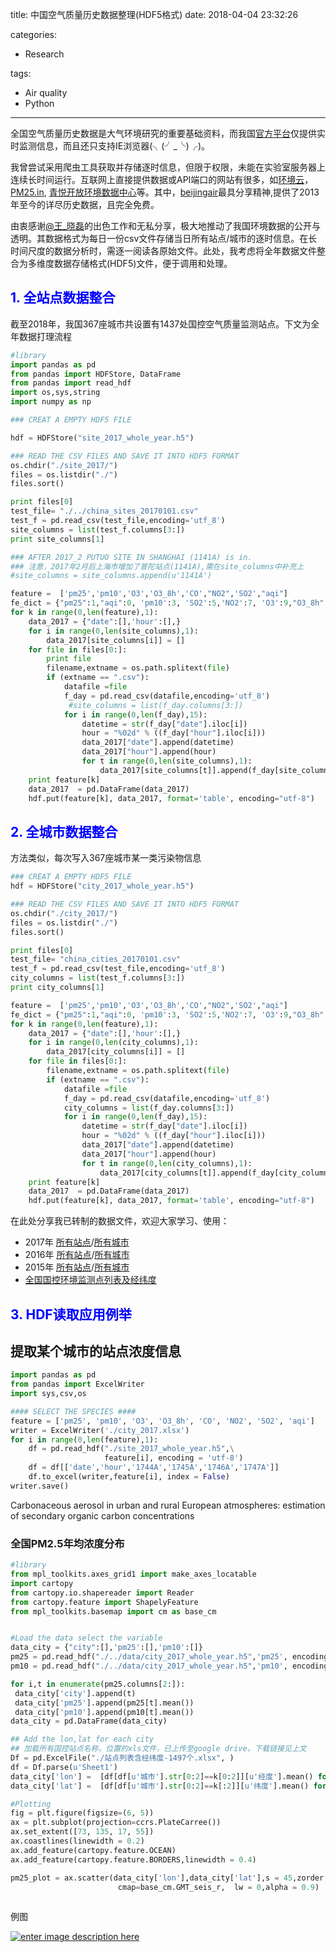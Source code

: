 title: 中国空气质量历史数据整理(HDF5格式)
date: 2018-04-04 23:32:26

categories:

- Research

tags: 

- Air quality
- Python

---

全国空气质量历史数据是大气环境研究的重要基础资料，而我国[官方平台](http://106.37.208.233:20035/)仅提供实时监测信息，而且还只支持IE浏览器(╮(╯_╰)╭)。

我曾尝试采用爬虫工具获取并存储逐时信息，但限于权限，未能在实验室服务器上连续长时间运行。互联网上直接提供数据或API端口的网站有很多，如[环境云](http://www.envicloud.cn/pages/product.html#apis)，[PM25.in](http://pm25.in/), [青悦开放环境数据中心](http://data.epmap.org/)等。其中，[beijingair](http://beijingair.sinaapp.com/)最具分享精神,提供了2013年至今的详尽历史数据，且完全免费。

由衷感谢[@王_晓磊](http://weibo.com/xiaoleiwang)的出色工作和无私分享，极大地推动了我国环境数据的公开与透明。其数据格式为每日一份csv文件存储当日所有站点/城市的逐时信息。在长时间尺度的数据分析时，需逐一阅读各原始文件。此处，我考虑将全年数据文件整合为多维度数据存储格式(HDF5)文件，便于调用和处理。


<!--more-->

## <font color="blue"> 1. 全站点数据整合 </font> 

截至2018年，我国367座城市共设置有1437处国控空气质量监测站点。下文为全年数据打理流程


```python
#library
import pandas as pd
from pandas import HDFStore, DataFrame
from pandas import read_hdf
import os,sys,string
import numpy as np

### CREAT A EMPTY HDF5 FILE

hdf = HDFStore("site_2017_whole_year.h5")

### READ THE CSV FILES AND SAVE IT INTO HDF5 FORMAT
os.chdir("./site_2017/")
files = os.listdir("./")
files.sort()

print files[0]
test_file= "./../china_sites_20170101.csv"
test_f = pd.read_csv(test_file,encoding='utf_8')
site_columns = list(test_f.columns[3:])
print site_columns[1]

### AFTER 2017_2 PUTUO SITE IN SHANGHAI (1141A) is in.
### 注意，2017年2月后上海市增加了普陀站点(1141A),需在site_columns中补充上
#site_columns = site_columns.append(u'1141A')

feature =  ['pm25','pm10','O3','O3_8h','CO',"NO2",'SO2',"aqi"]
fe_dict = {"pm25":1,"aqi":0, 'pm10':3, 'SO2':5,'NO2':7, 'O3':9,"O3_8h":11, "CO": 13}
for k in range(0,len(feature),1):
    data_2017 = {"date":[],'hour':[],}
    for i in range(0,len(site_columns),1):
        data_2017[site_columns[i]] = []
    for file in files[0:]:
        print file
        filename,extname = os.path.splitext(file)
        if (extname == ".csv"):
            datafile =file
            f_day = pd.read_csv(datafile,encoding='utf_8')
             #site_columns = list(f_day.columns[3:])
            for i in range(0,len(f_day),15):
                datetime = str(f_day["date"].iloc[i])
                hour = "%02d" % ((f_day["hour"].iloc[i]))
                data_2017["date"].append(datetime)
                data_2017["hour"].append(hour)
                for t in range(0,len(site_columns),1):
                    data_2017[site_columns[t]].append(f_day[site_columns[t]].iloc[i+fe_dict[feature[k]]])
    print feature[k]
    data_2017  = pd.DataFrame(data_2017)
    hdf.put(feature[k], data_2017, format='table', encoding="utf-8")

```


## <font color="blue"> 2. 全城市数据整合 </font> 
方法类似，每次写入367座城市某一类污染物信息

```python
### CREAT A EMPTY HDF5 FILE
hdf = HDFStore("city_2017_whole_year.h5")

### READ THE CSV FILES AND SAVE IT INTO HDF5 FORMAT
os.chdir("./city_2017/")
files = os.listdir("./")
files.sort()

print files[0]
test_file= "china_cities_20170101.csv"
test_f = pd.read_csv(test_file,encoding='utf_8')
city_columns = list(test_f.columns[3:])
print city_columns[1]

feature =  ['pm25','pm10','O3','O3_8h','CO',"NO2",'SO2',"aqi"]
fe_dict = {"pm25":1,"aqi":0, 'pm10':3, 'SO2':5,'NO2':7, 'O3':9,"O3_8h":11, "CO": 13}
for k in range(0,len(feature),1):
    data_2017 = {"date":[],'hour':[],}
    for i in range(0,len(city_columns),1):
        data_2017[city_columns[i]] = []
    for file in files[0:]:
        filename,extname = os.path.splitext(file)
        if (extname == ".csv"):
            datafile =file
            f_day = pd.read_csv(datafile,encoding='utf_8')
            city_columns = list(f_day.columns[3:])
            for i in range(0,len(f_day),15):
                datetime = str(f_day["date"].iloc[i])
                hour = "%02d" % ((f_day["hour"].iloc[i]))
                data_2017["date"].append(datetime)
                data_2017["hour"].append(hour)
                for t in range(0,len(city_columns),1):
                    data_2017[city_columns[t]].append(f_day[city_columns[t]].iloc[i+fe_dict[feature[k]]])
    print feature[k]
    data_2017  = pd.DataFrame(data_2017)
    hdf.put(feature[k], data_2017, format='table', encoding="utf-8")
```

在此处分享我已转制的数据文件，欢迎大家学习、使用：

* 2017年 [所有站点](https://drive.google.com/open?id=1-Un7PwJ-F3zKm9axmvLt_ImnXzvylud2)/[所有城市](https://drive.google.com/file/d/1YjC73kZuWSXxPaSc4BQs0RGehw6RMN0w/view?usp=sharing)
* 2016年 [所有站点](https://drive.google.com/open?id=1YJng8C8a-qqsKP81SV2ubEEoumsFzIzT)/[所有城市](https://drive.google.com/open?id=1ZDrpXBcR5LneIbVBanC7XA9i_EJ1C8io)
* 2015年 [所有站点](https://drive.google.com/open?id=1J16zum1t4YHSLwTc3oekFRNaDccveYfP)/[所有城市](https://drive.google.com/open?id=1kST06WbMfPtxZ3oQMwbLgaU36vAHOsK1)   
* [全国国控环境监测点列表及经纬度](https://drive.google.com/file/d/1OWMp6Z8VBEjkuAZNbA7h_yidAKxmiiQG/view?usp=sharing)

   
## <font color="blue"> 3. HDF读取应用例举 </font> 

## 提取某个城市的站点浓度信息

```python
import pandas as pd
from pandas import ExcelWriter
import sys,csv,os

#### SELECT THE SPECIES ####
feature = ['pm25', 'pm10', 'O3', 'O3_8h', 'CO', 'NO2', 'SO2', 'aqi']
writer = ExcelWriter('./city_2017.xlsx')
for i in range(0,len(feature),1):
    df = pd.read_hdf("./site_2017_whole_year.h5",\
                     feature[i], encoding = 'utf-8')
    df = df[['date','hour','1744A','1745A','1746A','1747A']]
    df.to_excel(writer,feature[i], index = False)
writer.save()
```



Carbonaceous aerosol in urban and rural European atmospheres: estimation of secondary organic carbon concentrations







###  全国PM2.5年均浓度分布

   ```python
#library
from mpl_toolkits.axes_grid1 import make_axes_locatable
import cartopy
from cartopy.io.shapereader import Reader
from cartopy.feature import ShapelyFeature
from mpl_toolkits.basemap import cm as base_cm


#Load the data select the variable
data_city = {"city":[],'pm25':[],'pm10':[]}
pm25 = pd.read_hdf("./../data/city_2017_whole_year.h5",'pm25', encoding = 'utf-8')
pm10 = pd.read_hdf("./../data/city_2017_whole_year.h5",'pm10', encoding = 'utf-8')

for i,t in enumerate(pm25.columns[2:]):
    data_city['city'].append(t) 
    data_city['pm25'].append(pm25[t].mean())
    data_city['pm10'].append(pm10[t].mean())    
data_city = pd.DataFrame(data_city)    

## Add the lon,lat for each city
## 加载所有国控站点名称，位置的xls文件，已上传至google drive，下载链接见上文
Df = pd.ExcelFile("./站点列表含经纬度-1497个.xlsx", )
df = Df.parse(u'Sheet1')
data_city['lon'] =  [df[df[u'城市'].str[0:2]==k[0:2]][u'经度'].mean() for k in data_city['city']]
data_city['lat'] =  [df[df[u'城市'].str[0:2]==k[:2]][u'纬度'].mean() for k in data_city['city']]

#Plotting 
fig = plt.figure(figsize=(6, 5))
ax = plt.subplot(projection=ccrs.PlateCarree())
ax.set_extent([73, 135, 17, 55])
ax.coastlines(linewidth = 0.2)
ax.add_feature(cartopy.feature.OCEAN)
ax.add_feature(cartopy.feature.BORDERS,linewidth = 0.4)

pm25_plot = ax.scatter(data_city['lon'],data_city['lat'],s = 45,zorder = 2,c = data_city['pm25'],\
                           cmap=base_cm.GMT_seis_r,  lw = 0,alpha = 0.9)
    

   ```

 例图  

 [![enter image description here][1]][1]


[1]: https://i.stack.imgur.com/OPbHd.png
